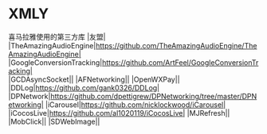 # XMLY

喜马拉雅使用的第三方库	
|友盟|	
|TheAmazingAudioEngine|https://github.com/TheAmazingAudioEngine/TheAmazingAudioEngine|	
|GoogleConversionTracking|https://github.com/ArtFeel/GoogleConversionTracking|  
|GCDAsyncSocket|| 
|AFNetworking|| 
|OpenWXPay||   
|DDLog|https://github.com/gank0326/DDLog| 
|DPNetwork|https://github.com/dpettigrew/DPNetworking/tree/master/DPNetworking| 
|iCarousel|https://github.com/nicklockwood/iCarousel| 
|iCocosLive|https://github.com/al1020119/iCocosLive| 
|MJRefresh||  
|MobClick|| 
|SDWebImage|| 






